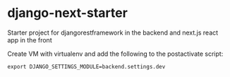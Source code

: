 # django-next-starter
Starter project for djangorestframework in the backend and next.js react app in the front

Create VM with virtualenv and add the following to the postactivate script:
```
export DJANGO_SETTINGS_MODULE=backend.settings.dev
```
